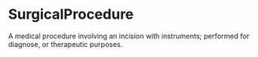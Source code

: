 # SurgicalProcedure

A medical procedure involving an incision with instruments; performed for diagnose, or therapeutic purposes.
